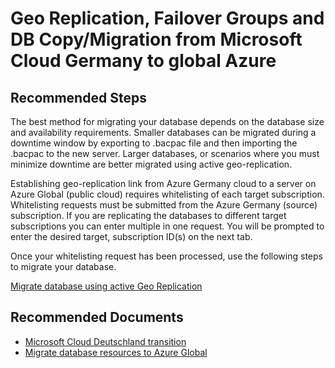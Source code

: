 <properties
	pageTitle="Geo Replication, Failover Groups and DB Copy/Migration from Microsoft Cloud Germany to global Azure"
	description="Geo Replication, Failover Groups and DB Copy/Migration from Microsoft Cloud Germany to global Azure"
	service="microsoft.sql"
	resource="servers"
	authors="subbuk"
	authoralias="subbuk"
	ms.author="subbuk"
	displayOrder=""
	selfHelpType="generic"
	supportTopicIds="32785509, 32785645"
	productPesIds="13491, 15660"
	cloudEnvironments="blackForest"
	articleId="427a0459-7468-49d0-9da5-111aa863ecfe"
	ownershipId="AzureData_AzureSQLDB_Availability"
/>

# Geo Replication, Failover Groups and DB Copy/Migration from Microsoft Cloud Germany to global Azure

## **Recommended Steps**

The best method for migrating your database depends on the database size and availability requirements.  Smaller databases can be migrated during a downtime window by exporting to .bacpac file and then importing the .bacpac to the new server.  Larger databases, or scenarios where you must minimize downtime are better migrated using active geo-replication.


Establishing geo-replication link from Azure Germany cloud to a server on Azure Global (public cloud) requires whitelisting of each target subscription.  Whitelisting requests must be submitted from the Azure Germany (source) subscription.  If you are replicating the databases to different target subscriptions you can enter multiple in one request. You will be prompted to enter the desired target, subscription ID(s) on the next tab.   

Once your whitelisting request has been processed, use the following steps to migrate your database.

[Migrate database using active Geo Replication](https://docs.microsoft.com/azure/germany/germany-migration-databases?branch=pr-en-us-138592#migrate-sql-database-using-active-geo-replication)


## **Recommended Documents**
* [Microsoft Cloud Deutschland transition](https://www.microsoft.com/cloud-platform/germany-cloud-regions)
* [Migrate database resources to Azure Global](https://docs.microsoft.com/azure/germany/germany-migration-databases?branch=pr-en-us-138592)
